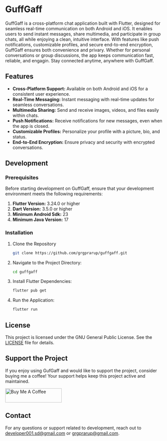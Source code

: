 # GuffGaff

GuffGaff is a cross-platform chat application built with Flutter, designed for seamless real-time communication on both Android and iOS. It enables users to send instant messages, share multimedia, and participate in group chats, all while enjoying a clean, intuitive interface. With features like push notifications, customizable profiles, and secure end-to-end encryption, GuffGaff ensures both convenience and privary. Whether for personal conversations or group discussions, the app keeps communication fast, reliable, and engagin. Stay connected anytime, anywhere with GuffGaff.

## Features

- **Cross-Platform Support:** Available on both Android and iOS for a consistent user experience.
- **Real-Time Messaging:** Instant messaging with real-time updates for seamless conversations.
- **Multimedia Sharing:** Send and receive images, videos, and files easily within chats.
- **Push Notifications:** Receive notifications for new messages, even when the app is closed.
- **Customizable Profiles:** Personalize your profile with a picture, bio, and status.
- **End-to-End Encryption:** Ensure privacy and security with encrypted conversations.

## Development

### Prerequisites

Before starting development on GuffGaff, ensure that your development environment meets the following requirements:

1. **Flutter Version:** 3.24.0 or higher
2. **Dart Version:** 3.5.0 or higher
3. **Minimum Android Sdk:** 23
4. **Minimum Java Version:** 17

### Installation

1. Clone the Repository

    ```bash
    git clone https://github.com/grgprarup/guffgaff.git
    ```

2. Navigate to the Project Directory:

    ```bash
    cd guffgaff
    ```

3. Install Flutter Dependencies:

    ```bash
    flutter pub get
    ```

4. Run the Application:

    ```bash
    flutter run
    ```

## License

This project is licensed under the GNU General Public License. See the [LICENSE](/LICENSE) file for details.

## Support the Project

If you enjoy using GufGaff and would like to support the project, consider buying me a coffee! Your support helps keep this project active and maintained.

<a href="https://www.buymeacoffee.com/grgprarup" target="_blank"><img src="https://cdn.buymeacoffee.com/buttons/default-blue.png" alt="Buy Me A Coffee" height="45" width="180"></a>

## Contact

For any questions or support related to development, reach out to <developer001.sd@gmail.com> or <grgprarup@gmail.com>.
